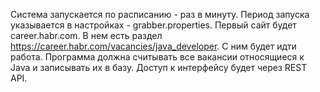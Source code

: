 Система запускается по расписанию - раз в минуту.  Период запуска указывается в настройках - grabber.properties.
Первый сайт будет career.habr.com. В нем есть раздел https://career.habr.com/vacancies/java_developer. С ним будет идти работа. Программа должна считывать все вакансии относящиеся к Java и записывать их в базу.
Доступ к интерфейсу будет через REST API.